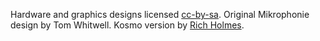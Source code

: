 Hardware and graphics designs licensed [cc-by-sa](https://creativecommons.org/licenses/by-sa/4.0/legalcode). Original Mikrophonie design by Tom Whitwell. Kosmo version by [Rich Holmes](mailto://rs.holmes@gmail.com).
